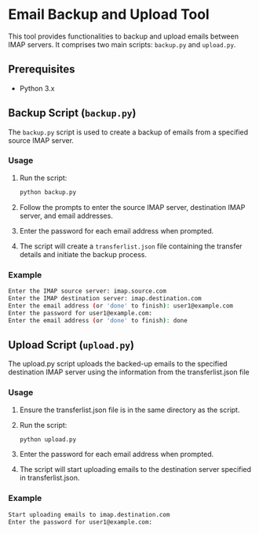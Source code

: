 # Email Backup and Upload Tool

This tool provides functionalities to backup and upload emails between IMAP servers. It comprises two main scripts: `backup.py` and `upload.py`. 

## Prerequisites

- Python 3.x

## Backup Script (`backup.py`)

The `backup.py` script is used to create a backup of emails from a specified source IMAP server.

### Usage

1. Run the script:
    ```bash
    python backup.py
    ```

2. Follow the prompts to enter the source IMAP server, destination IMAP server, and email addresses.

3. Enter the password for each email address when prompted.

4. The script will create a `transferlist.json` file containing the transfer details and initiate the backup process.

### Example

```bash
Enter the IMAP source server: imap.source.com
Enter the IMAP destination server: imap.destination.com
Enter the email address (or 'done' to finish): user1@example.com
Enter the password for user1@example.com:
Enter the email address (or 'done' to finish): done
```

## Upload Script (`upload.py`)

The upload.py script uploads the backed-up emails to the specified destination IMAP server using the information from the transferlist.json file

### Usage
1. Ensure the transferlist.json file is in the same directory as the script.

2. Run the script:
    ```bash
    python upload.py
    ```
3. Enter the password for each email address when prompted.
4. The script will start uploading emails to the destination server specified in transferlist.json.

### Example

```bash
Start uploading emails to imap.destination.com
Enter the password for user1@example.com:
```